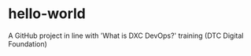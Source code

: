# hello-world
A GitHub project in line with 'What is DXC DevOps?' training (DTC Digital Foundation)
